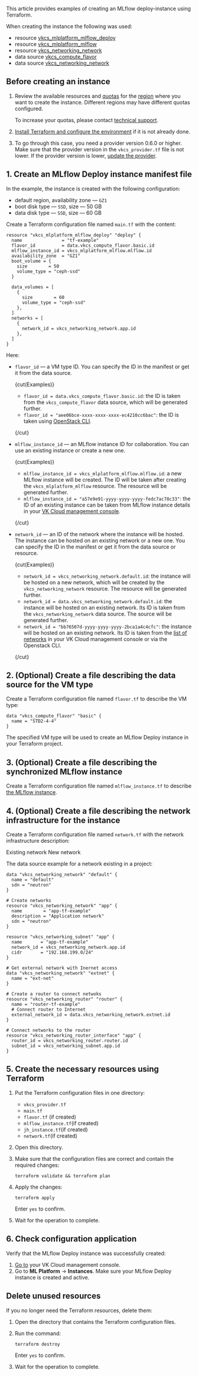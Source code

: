 This article provides examples of creating an MLflow deploy-instance using Terraform.

When creating the instance the following was used:

- resource [vkcs_mlplatform_mlflow_deploy](https://github.com/vk-cs/terraform-provider-vkcs/blob/master/docs/resources/mlplatform_mlflow_deploy.md)
- resource [vkcs_mlplatform_mlflow](https://github.com/vk-cs/terraform-provider-vkcs/blob/master/docs/resources/mlplatform_mlflow.md)
- resource [vkcs_networking_network](https://github.com/vk-cs/terraform-provider-vkcs/blob/master/docs/resources/networking_network.md)
- data source [vkcs_compute_flavor](https://github.com/vk-cs/terraform-provider-vkcs/blob/master/docs/data-sources/compute_flavor.md)
- data source [vkcs_networking_network](https://github.com/vk-cs/terraform-provider-vkcs/blob/master/docs/data-sources/networking_network.md)

## Before creating an instance

1. Review the available resources and [quotas](/en/tools-for-using-services/account/concepts/quotasandlimits) for the [region](/en/tools-for-using-services/account/concepts/regions) where you want to create the instance. Different regions may have different quotas configured.

   To increase your quotas, please contact [technical support](mailto:support@mcs.mail.ru).

1. [Install Terraform and configure the environment](/en/tools-for-using-services/terraform/quick-start) if it is not already done.

1. To go through this case, you need a provider version 0.6.0 or higher. Make sure that the provider version in the `vkcs_provider.tf` file is not lower. If the provider version is lower, [update the provider](../../../quick-start#update_terraform).

## 1. Create an MLflow Deploy instance manifest file

In the example, the instance is created with the following configuration:

- default region, availability zone — `GZ1`
- boot disk type — `SSD`, size — 50 GB
- data disk type — `SSD`, size — 60 GB

Create a Terraform configuration file named `main.tf` with the content:

```hcl
resource "vkcs_mlplatform_mlflow_deploy" "deploy" {
  name               = "tf-example"
  flavor_id          = data.vkcs_compute_flavor.basic.id
  mlflow_instance_id = vkcs_mlplatform_mlflow.mlflow.id
  availability_zone  = "GZ1"
  boot_volume = {
    size        = 50
    volume_type = "ceph-ssd"
  }

  data_volumes = [
    {
      size        = 60
      volume_type = "ceph-ssd"
    },
  ]
  networks = [
    {
      network_id = vkcs_networking_network.app.id
    },
  ]
}
```

Here:

- `flavor_id` — a VM type ID. You can specify the ID in the manifest or get it from the data source.

  {cut(Examples)}

  - `flavor_id = data.vkcs_compute_flavor.basic.id`: the ID is taken from the `vkcs_compute_flavor` data source, which will be generated further.
  - `flavor_id = "aee06bce-xxxx-xxxx-xxxx-ec4210cc6bac"`: the ID is taken using [OpenStack CLI](/en/tools-for-using-services/cli/openstack-cli).

  {/cut}

- `mlflow_instance_id` — an MLflow instance ID for collaboration. You can use an existing instance or create a new one.

  {cut(Examples)}

  - `mlflow_instance_id = vkcs_mlplatform_mlflow.mlflow.id`: a new MLflow instance will be created. The ID will be taken after creating the `vkcs_mlplatform_mlflow` resource. The resource will be generated further.
  - `mlflow_instance_id = "a57e9e91-yyyy-yyyy-yyyy-fedc7ac78c33"`: the ID of an existing instance can be taken from MLflow instance details in your [VK Cloud management console](https://cloud.vk.com/app/en).

  {/cut}

- `network_id` — an ID of the network where the instance will be hosted. The instance can be hosted on an existing network or a new one. You can specify the ID in the manifest or get it from the data source or resource.

  {cut(Examples)}

  - `network_id = vkcs_networking_network.default.id`: the instance will be hosted on a new network, which will be created by the `vkcs_networking_network` resource. The resource will be generated further.
  - `network_id = data.vkcs_networking_network.default.id`: the instance will be hosted on an existing network. Its ID is taken from the `vkcs_networking_network` data source. The source will be generated further.
  - `network_id = "bb76507d-yyyy-yyyy-yyyy-2bca1a4c4cfc"`: the instance will be hosted on an existing network. Its ID is taken from the [list of networks](/en/networks/vnet/instructions/net#viewing_list_of_networks_and_subnets_and_information_about_them) in your VK Cloud management console or via the Openstack CLI.

  {/cut}

## 2. (Optional) Create a file describing the data source for the VM type

Create a Terraform configuration file named `flavor.tf` to describe the VM type:

```hcl
data "vkcs_compute_flavor" "basic" {
  name = "STD2-4-4"
}
```

The specified VM type will be used to create an MLflow Deploy instance in your Terraform project.

## 3. (Optional) Create a file describing the synchronized MLflow instance

Create a Terraform configuration file named `mlflow_instance.tf` to describe [the MLflow instance](../jupyterhub).

## 4. (Optional) Create a file describing the network infrastructure for the instance

Create a Terraform configuration file named `network.tf` with the network infrastructure description:

<tabs>
<tablist>
<tab>Existing network</tab>
<tab>New network</tab>
</tablist>
<tabpanel>

The data source example for a network existing in a project:

```hcl
data "vkcs_networking_network" "default" {
  name = "default"
  sdn = "neutron"
}
```
</tabpanel>
<tabpanel>

```hcl
# Create networks
resource "vkcs_networking_network" "app" {
  name        = "app-tf-example"
  description = "Application network"
  sdn = "neutron"
}

resource "vkcs_networking_subnet" "app" {
  name       = "app-tf-example"
  network_id = vkcs_networking_network.app.id
  cidr       = "192.168.199.0/24"
}

# Get external network with Inernet access
data "vkcs_networking_network" "extnet" {
  name = "ext-net"
}

# Create a router to connect netwoks
resource "vkcs_networking_router" "router" {
  name = "router-tf-example"
  # Connect router to Internet
  external_network_id = data.vkcs_networking_network.extnet.id
}

# Connect networks to the router
resource "vkcs_networking_router_interface" "app" {
  router_id = vkcs_networking_router.router.id
  subnet_id = vkcs_networking_subnet.app.id
}
```

</tabpanel>
</tabs>

## 5. Create the necessary resources using Terraform

1. Put the Terraform configuration files in one directory:

   - `vkcs_provider.tf`
   - `main.tf`
   - `flavor.tf` (if created)
   - `mlflow_instance.tf`(if created)
   - `jh_instance.tf`(if created)
   - `network.tf`(if created)

1. Open this directory.
1. Make sure that the configuration files are correct and contain the required changes:

   ```console
   terraform validate && terraform plan
   ```

1. Apply the changes:

   ```console
   terraform apply
   ```

   Enter `yes` to confirm.

1. Wait for the operation to complete.

## 6. Check configuration application

Verify that the MLflow Deploy instance was successfully created:

1. [Go to](https://cloud.vk.com/app/en) your VK Cloud management console.
1. Go to **ML Platform** → **Instances**. Make sure your MLflow Deploy instance is created and active.

## Delete unused resources

If you no longer need the Terraform resources, delete them:

1. Open the directory that contains the Terraform configuration files.
1. Run the command:

   ```console
   terraform destroy
   ```

   Enter `yes` to confirm.

1. Wait for the operation to complete.
